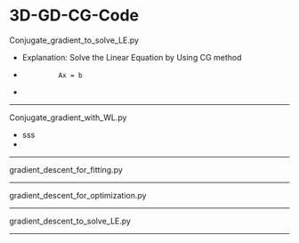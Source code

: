 # 3D-GD-CG-Code
Conjugate_gradient_to_solve_LE.py
- Explanation: Solve the Linear Equation by Using CG method
-              Ax = b
- 


--------------------

Conjugate_gradient_with_WL.py
- sss
- 


--------------------

gradient_descent_for_fitting.py



--------------------

gradient_descent_for_optimization.py



--------------------

gradient_descent_to_solve_LE.py



--------------------
